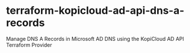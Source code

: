 # terraform-kopicloud-ad-api-dns-a-records
Manage DNS A Records in Microsoft AD DNS using the KopiCloud AD API Terraform Provider
